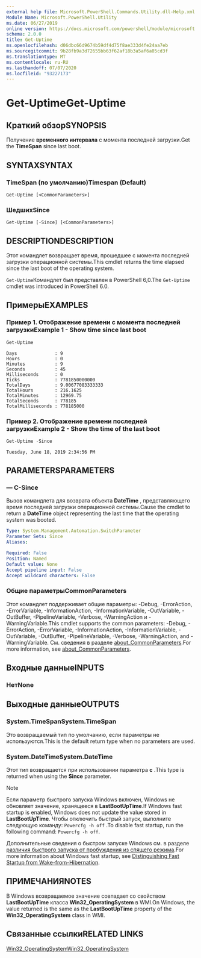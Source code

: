 ```yaml
---
external help file: Microsoft.PowerShell.Commands.Utility.dll-Help.xml
Module Name: Microsoft.PowerShell.Utility
ms.date: 06/27/2019
online version: https://docs.microsoft.com/powershell/module/microsoft.powershell.utility/get-uptime?view=powershell-7.1&WT.mc_id=ps-gethelp
schema: 2.0.0
title: Get-Uptime
ms.openlocfilehash: d06dbc66d9674b59df4d75f8ae333d4fe24aa7eb
ms.sourcegitcommit: 9b28fb9a3d72655bb63f62af18b3a5af6a05cd3f
ms.translationtype: MT
ms.contentlocale: ru-RU
ms.lasthandoff: 07/07/2020
ms.locfileid: "93227173"
---
```

# <span data-ttu-id="48b41-102">Get-Uptime</span><span class="sxs-lookup"><span data-stu-id="48b41-102">Get-Uptime</span></span>

## <span data-ttu-id="48b41-103">Краткий обзор</span><span class="sxs-lookup"><span data-stu-id="48b41-103">SYNOPSIS</span></span>
<span data-ttu-id="48b41-104">Получение **временного интервала** с момента последней загрузки.</span><span class="sxs-lookup"><span data-stu-id="48b41-104">Get the **TimeSpan** since last boot.</span></span>

## <span data-ttu-id="48b41-105">SYNTAX</span><span class="sxs-lookup"><span data-stu-id="48b41-105">SYNTAX</span></span>

### <span data-ttu-id="48b41-106">TimeSpan (по умолчанию)</span><span class="sxs-lookup"><span data-stu-id="48b41-106">Timespan (Default)</span></span>

```
Get-Uptime [<CommonParameters>]
```

### <span data-ttu-id="48b41-107">Шедших</span><span class="sxs-lookup"><span data-stu-id="48b41-107">Since</span></span>

```
Get-Uptime [-Since] [<CommonParameters>]
```

## <span data-ttu-id="48b41-108">DESCRIPTION</span><span class="sxs-lookup"><span data-stu-id="48b41-108">DESCRIPTION</span></span>

<span data-ttu-id="48b41-109">Этот командлет возвращает время, прошедшее с момента последней загрузки операционной системы.</span><span class="sxs-lookup"><span data-stu-id="48b41-109">This cmdlet returns the time elapsed since the last boot of the operating system.</span></span>

<span data-ttu-id="48b41-110">`Get-Uptime`Командлет был представлен в PowerShell 6,0.</span><span class="sxs-lookup"><span data-stu-id="48b41-110">The `Get-Uptime` cmdlet was introduced in PowerShell 6.0.</span></span>

## <span data-ttu-id="48b41-111">Примеры</span><span class="sxs-lookup"><span data-stu-id="48b41-111">EXAMPLES</span></span>

### <span data-ttu-id="48b41-112">Пример 1. Отображение времени с момента последней загрузки</span><span class="sxs-lookup"><span data-stu-id="48b41-112">Example 1 - Show time since last boot</span></span>

```powershell
Get-Uptime
```

```Output
Days              : 9
Hours             : 0
Minutes           : 9
Seconds           : 45
Milliseconds      : 0
Ticks             : 7781850000000
TotalDays         : 9.00677083333333
TotalHours        : 216.1625
TotalMinutes      : 12969.75
TotalSeconds      : 778185
TotalMilliseconds : 778185000
```

### <span data-ttu-id="48b41-113">Пример 2. Отображение времени последней загрузки</span><span class="sxs-lookup"><span data-stu-id="48b41-113">Example 2 - Show the time of the last boot</span></span>

```powershell
Get-Uptime -Since
```

```Output
Tuesday, June 18, 2019 2:34:56 PM
```

## <span data-ttu-id="48b41-114">PARAMETERS</span><span class="sxs-lookup"><span data-stu-id="48b41-114">PARAMETERS</span></span>

### <span data-ttu-id="48b41-115">— С</span><span class="sxs-lookup"><span data-stu-id="48b41-115">-Since</span></span>

<span data-ttu-id="48b41-116">Вызов командлета для возврата объекта **DateTime** , представляющего время последней загрузки операционной системы.</span><span class="sxs-lookup"><span data-stu-id="48b41-116">Cause the cmdlet to return a **DateTime** object representing the last time that the operating system was booted.</span></span>

```yaml
Type: System.Management.Automation.SwitchParameter
Parameter Sets: Since
Aliases:

Required: False
Position: Named
Default value: None
Accept pipeline input: False
Accept wildcard characters: False
```

### <span data-ttu-id="48b41-117">Общие параметры</span><span class="sxs-lookup"><span data-stu-id="48b41-117">CommonParameters</span></span>

<span data-ttu-id="48b41-118">Этот командлет поддерживает общие параметры: -Debug, -ErrorAction, -ErrorVariable, -InformationAction, -InformationVariable, -OutVariable, -OutBuffer, -PipelineVariable, -Verbose, -WarningAction и -WarningVariable.</span><span class="sxs-lookup"><span data-stu-id="48b41-118">This cmdlet supports the common parameters: -Debug, -ErrorAction, -ErrorVariable, -InformationAction, -InformationVariable, -OutVariable, -OutBuffer, -PipelineVariable, -Verbose, -WarningAction, and -WarningVariable.</span></span> <span data-ttu-id="48b41-119">См. сведения в разделе [about_CommonParameters](https://go.microsoft.com/fwlink/?LinkID=113216).</span><span class="sxs-lookup"><span data-stu-id="48b41-119">For more information, see [about_CommonParameters](https://go.microsoft.com/fwlink/?LinkID=113216).</span></span>

## <span data-ttu-id="48b41-120">Входные данные</span><span class="sxs-lookup"><span data-stu-id="48b41-120">INPUTS</span></span>

### <span data-ttu-id="48b41-121">Нет</span><span class="sxs-lookup"><span data-stu-id="48b41-121">None</span></span>

## <span data-ttu-id="48b41-122">Выходные данные</span><span class="sxs-lookup"><span data-stu-id="48b41-122">OUTPUTS</span></span>

### <span data-ttu-id="48b41-123">System.TimeSpan</span><span class="sxs-lookup"><span data-stu-id="48b41-123">System.TimeSpan</span></span>

<span data-ttu-id="48b41-124">Это возвращаемый тип по умолчанию, если параметры не используются.</span><span class="sxs-lookup"><span data-stu-id="48b41-124">This is the default return type when no parameters are used.</span></span>

### <span data-ttu-id="48b41-125">System.DateTime</span><span class="sxs-lookup"><span data-stu-id="48b41-125">System.DateTime</span></span>

<span data-ttu-id="48b41-126">Этот тип возвращается при использовании параметра **с** .</span><span class="sxs-lookup"><span data-stu-id="48b41-126">This type is returned when using the **Since** parameter.</span></span>

> [!NOTE]
> <span data-ttu-id="48b41-127">Если параметр быстрого запуска Windows включен, Windows не обновляет значение, хранящееся в **LastBootUpTime**.</span><span class="sxs-lookup"><span data-stu-id="48b41-127">If Windows fast startup is enabled, Windows does not update the value stored in **LastBootUpTime**.</span></span> <span data-ttu-id="48b41-128">Чтобы отключить быстрый запуск, выполните следующую команду: `Powercfg -h off` .</span><span class="sxs-lookup"><span data-stu-id="48b41-128">To disable fast startup, run the following command: `Powercfg -h off`.</span></span>
>
> <span data-ttu-id="48b41-129">Дополнительные сведения о быстром запуске Windows см. в разделе [различия быстрого запуска от пробуждения из спящего режима](/windows-hardware/drivers/kernel/distinguishing-fast-startup-from-wake-from-hibernation).</span><span class="sxs-lookup"><span data-stu-id="48b41-129">For more information about Windows fast startup, see [Distinguishing Fast Startup from Wake-from-Hibernation](/windows-hardware/drivers/kernel/distinguishing-fast-startup-from-wake-from-hibernation).</span></span>

## <span data-ttu-id="48b41-130">ПРИМЕЧАНИЯ</span><span class="sxs-lookup"><span data-stu-id="48b41-130">NOTES</span></span>

<span data-ttu-id="48b41-131">В Windows возвращаемое значение совпадает со свойством **LastBootUpTime** класса **Win32_OperatingSystem** в WMI.</span><span class="sxs-lookup"><span data-stu-id="48b41-131">On Windows, the value returned is the same as the **LastBootUpTime** property of the **Win32_OperatingSystem** class in WMI.</span></span>

## <span data-ttu-id="48b41-132">Связанные ссылки</span><span class="sxs-lookup"><span data-stu-id="48b41-132">RELATED LINKS</span></span>

[<span data-ttu-id="48b41-133">Win32_OperatingSystem</span><span class="sxs-lookup"><span data-stu-id="48b41-133">Win32_OperatingSystem</span></span>](/windows/win32/cimwin32prov/win32-operatingsystem#properties)

